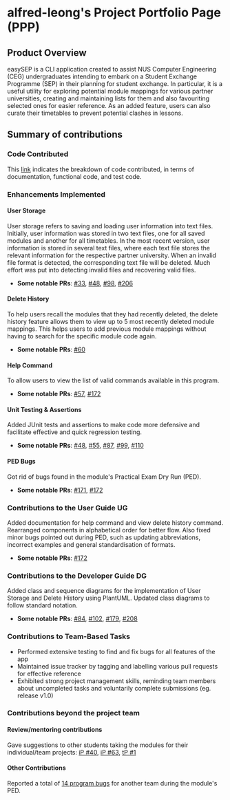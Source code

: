 # alfred-leong's Project Portfolio Page (PPP)

## Product Overview

easySEP is a CLI application created to assist NUS Computer Engineering (CEG) undergraduates intending to embark on a Student Exchange Programme (SEP) in their planning for student exchange.
In particular, it is a useful utility for exploring potential module mappings for various partner universities, creating and maintaining lists for them and also favouriting selected ones for easier reference. As an added feature, users can also curate their timetables to prevent potential clashes in lessons.

## Summary of contributions

### Code Contributed

This [link](https://nus-cs2113-ay2223s1.github.io/tp-dashboard/?search=alfred-leong&breakdown=true&sort=groupTitle&sortWithin=title&since=2022-09-16&timeframe=commit&mergegroup=&groupSelect=groupByRepos&checkedFileTypes=docs~functional-code~test-code~other) indicates the breakdown of code contributed, in terms of documentation, functional code, and test code.

### Enhancements Implemented

#### User Storage
User storage refers to saving and loading user information into text files. Initially, user information was stored in two text files, one for all saved modules and another for all timetables.
In the most recent version, user information is stored in several text files, where each text file stores the relevant information for the respective partner university. When an invalid file format is detected, the corresponding text file will be deleted. Much effort was put into detecting invalid files and recovering valid files.

* **Some notable PRs**: [#33](https://github.com/AY2223S1-CS2113-W13-2/tp/pull/33), [#48](https://github.com/AY2223S1-CS2113-W13-2/tp/pull/48), [#98](https://github.com/AY2223S1-CS2113-W13-2/tp/pull/98), [#206](https://github.com/AY2223S1-CS2113-W13-2/tp/pull/206)

#### Delete History
To help users recall the modules that they had recently deleted, the delete history feature allows them to view up to 5 most recently deleted module mappings.
This helps users to add previous module mappings without having to search for the specific module code again.

* **Some notable PRs**: [#60](https://github.com/AY2223S1-CS2113-W13-2/tp/pull/60)

#### Help Command
To allow users to view the list of valid commands available in this program.

* **Some notable PRs**: [#57](https://github.com/AY2223S1-CS2113-W13-2/tp/pull/57), [#172](https://github.com/AY2223S1-CS2113-W13-2/tp/pull/172)

#### Unit Testing & Assertions
Added JUnit tests and assertions to make code more defensive and facilitate effective and quick regression testing.
* **Some notable PRs**: [#48](https://github.com/AY2223S1-CS2113-W13-2/tp/pull/48), [#55](https://github.com/AY2223S1-CS2113-W13-2/tp/pull/55), [#87](https://github.com/AY2223S1-CS2113-W13-2/tp/pull/87), [#99](https://github.com/AY2223S1-CS2113-W13-2/tp/pull/99), [#110](https://github.com/AY2223S1-CS2113-W13-2/tp/pull/110)

#### PED Bugs
Got rid of bugs found in the module's Practical Exam Dry Run (PED).
* **Some notable PRs**: [#171](https://github.com/AY2223S1-CS2113-W13-2/tp/pull/171), [#172](https://github.com/AY2223S1-CS2113-W13-2/tp/pull/172)

### Contributions to the User Guide UG
Added documentation for help command and view delete history command. Rearranged components in alphabetical order for better flow.
Also fixed minor bugs pointed out during PED, such as updating abbreviations, incorrect examples and general standardisation of formats. 
* **Some notable PRs**: [#172](https://github.com/AY2223S1-CS2113-W13-2/tp/pull/172)

### Contributions to the Developer Guide DG
Added class and sequence diagrams for the implementation of User Storage and Delete History using PlantUML.
Updated class diagrams to follow standard notation.
* **Some notable PRs**: [#84](https://github.com/AY2223S1-CS2113-W13-2/tp/pull/84), [#102](https://github.com/AY2223S1-CS2113-W13-2/tp/pull/102), [#179](https://github.com/AY2223S1-CS2113-W13-2/tp/pull/179), [#208](https://github.com/AY2223S1-CS2113-W13-2/tp/pull/208)

### Contributions to Team-Based Tasks
* Performed extensive testing to find and fix bugs for all features of the app
* Maintained issue tracker by tagging and labelling various pull requests for effective reference
* Exhibited strong project management skills, reminding team members about uncompleted tasks and voluntarily complete submissions (eg. release v1.0)

### Contributions beyond the project team
#### Review/mentoring contributions
Gave suggestions to other students taking the modules for their individual/team projects:
  [iP #40](https://github.com/nus-cs2113-AY2223S1/ip/pull/40), [iP #63](https://github.com/nus-cs2113-AY2223S1/ip/pull/63),
  [tP #1](https://github.com/nus-cs2113-AY2223S1/tp/pull/1)
#### Other Contributions
Reported a total of [14 program bugs](https://github.com/alfred-leong/ped/issues) for another team during the module's PED.
